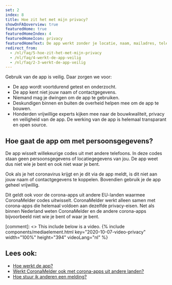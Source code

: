 ```yaml
---
set: 2
index: 8
title: Hoe zit het met mijn privacy?
showOnFAQoverview: true
featuredHome: true
featuredHomeIndex: 4
featuredHomeIcon: privacy
featuredHomeText: De app werkt zonder je locatie, naam, mailadres, telefoonnummer of andere contactgegevens.
redirect_from: 
  - /nl/faq/5-hoe-zit-het-met-mijn-privacy
  - /nl/faq/4-werkt-de-app-veilig
  - /nl/faq/2-3-werkt-de-app-veilig
---
```

Gebruik van de app is veilig. Daar zorgen we voor:

- De app wordt voortdurend getest en onderzocht.
- De app kent niet jouw naam of contactgegevens.
- Niemand mag je dwingen om de app te gebruiken.
- Deskundigen binnen en buiten de overheid helpen mee om de app te bouwen.
- Honderden vrijwillige experts kijken mee naar de bouwkwaliteit, privacy en veiligheid van de app. De werking van de app is helemaal transparant en open source.

## Hoe gaat de app om met persoonsgegevens?

De app wisselt willekeurige codes uit met andere telefoons. In deze codes staan geen persoonsgegevens of locatiegegevens van jou. De app weet dus niet wie je bent en ook niet waar je bent.

Ook als je het coronavirus krijgt en je dit via de app meldt, is dit niet aan jouw naam of contactgegevens te koppelen. Bovendien gebruik je de app geheel vrijwillig.

Dit geldt ook voor de corona-apps uit andere EU-landen waarmee CoronaMelder codes uitwisselt. CoronaMelder werkt alleen samen met corona-apps die helemaal voldoen aan dezelfde privacy-eisen. Net als binnen Nederland weten CoronaMelder en de andere corona-apps bijvoorbeeld niet wie je bent of waar je bent.

[comment]: <> This include below is a video.
{% include components/mediaelement.html key="2020-10-07-video-privacy" width="100%" height="394" videoLang="nl" %}

## Lees ook:
 
- [Hoe werkt de app?](/nl/faq/1-2-hoe-werkt-de-app)
- [Werkt CoronaMelder ook met corona-apps uit andere landen?](/nl/faq/13-gebruik-app-uit-ander-land)
- [Hoe stuur ik anderen een melding?](/nl/faq/1-4-hoe-stuur-ik-een-melding)

